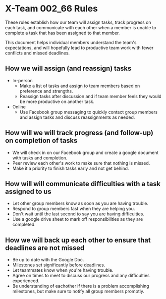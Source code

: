 # X-Team 002_66 Rules

These rules establish how our team will assign tasks,
track progress on each task, and communicate with each other 
when a member is unable to complete a task that has been assigned to that member.

This document helps individual members understand the team's expectations,
and will hopefully lead to productive team work with fewer conflicts
and missed deadlines.

## How we will assign (and reassign) tasks
* In-person
  * Make a list of tasks and assign to team members based on preference and strengths. 
  * Reassign tasks after discussion and if team member feels they would be more productive on another task.
* Online
  * Use Facebook group messaging to quickly contact group members and assign tasks and discuss reassignments as needed.

## How will we will track progress (and follow-up) on completion of tasks
* We will check in on our Facebook group and create a google document with tasks and completion.
* Peer review each other's work to make sure that nothing is missed.
* Make it a priority to finish tasks early and not get behind.

## How will will communicate difficulties with a task assigned to us
* Let other group members know as soon as you are having trouble.
* Respond to group members fast when they are helping you.
* Don't wait until the last second to say you are having difficulties.
* Use a google drive sheet to mark off responsibilities as they are completed.

## How we will back up each other to ensure that deadlines are not missed
* Be up to date with the Google Doc.
* Milestones set significantly before deadlines. 
* Let teammates know when you're having trouble. 
* Agree on times to meet to discuss our progress and any difficulties experienced.
* Be understanding of eachother if there is a problem accomplishing milestones, but make sure to notify all group members promptly.



